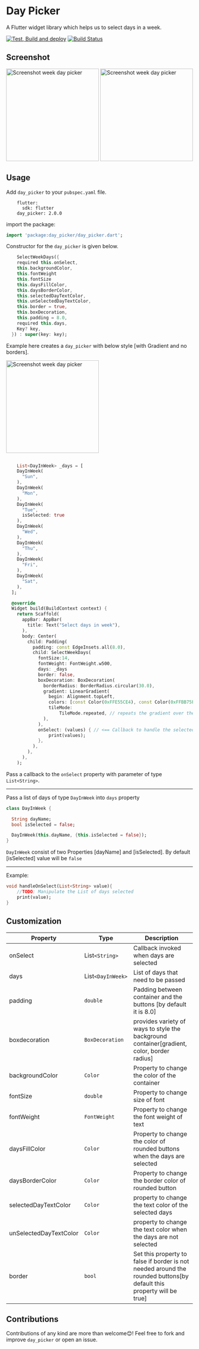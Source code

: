 # Day Picker

A Flutter widget library which helps us to select days in a week.

[![Test, Build and deploy](https://github.com/shan-shaji/day_picker/actions/workflows/main.yaml/badge.svg)](https://github.com/shan-shaji/day_picker/actions/workflows/main.yaml)
[![Build Status](https://app.bitrise.io/app/013db1e886b74200/status.svg?token=_0SuAtQgrBJ6mbmaQ6_7YA&branch=master)](https://app.bitrise.io/app/013db1e886b74200)
## Screenshot

<p>
<img src="https://raw.githubusercontent.com/shan-shaji/day_picker/master/screenshots/screenshot.jpg" alt="Screenshot week day picker" width="250">
<img src="https://raw.githubusercontent.com/shan-shaji/day_picker/master/screenshots/animate.gif" alt="Screenshot week day picker" width="250">
</p>

## Usage

Add `day_picker` to your `pubspec.yaml` file.

```dependencies:
    flutter:
      sdk: flutter
    day_picker: 2.0.0
```

import the package:

```dart
import 'package:day_picker/day_picker.dart';
```

Constructor for the `day_picker` is given below.

```dart
    SelectWeekDays({
    required this.onSelect,
    this.backgroundColor,
    this.fontWeight
    this.fontSize
    this.daysFillColor,
    this.daysBorderColor,
    this.selectedDayTextColor,
    this.unSelectedDayTextColor,
    this.border = true,
    this.boxDecoration,
    this.padding = 8.0,
    required this.days,
    Key? key,
  }) : super(key: key);
```

Example here creates a `day_picker` with below style [with Gradient and no borders].

<img src="https://raw.githubusercontent.com/shan-shaji/day_picker/master/screenshots/screenshot2.jpg" alt="Screenshot week day picker" width="250">

```dart

    List<DayInWeek> _days = [
    DayInWeek(
      "Sun",
    ),
    DayInWeek(
      "Mon",
    ),
    DayInWeek(
      "Tue",
      isSelected: true
    ),
    DayInWeek(
      "Wed",
    ),
    DayInWeek(
      "Thu",
    ),
    DayInWeek(
      "Fri",
    ),
    DayInWeek(
      "Sat",
    ),
  ];

  @override
  Widget build(BuildContext context) {
    return Scaffold(
      appBar: AppBar(
        title: Text("Select days in week"),
      ),
      body: Center(
        child: Padding(
          padding: const EdgeInsets.all(8.0),
          child: SelectWeekDays(
            fontSize:14,
            fontWeight: FontWeight.w500,
            days: _days
            border: false,
            boxDecoration: BoxDecoration(
              borderRadius: BorderRadius.circular(30.0),
              gradient: LinearGradient(
                begin: Alignment.topLeft,
                colors: [const Color(0xFFE55CE4), const Color(0xFFBB75FB)],
                tileMode:
                    TileMode.repeated, // repeats the gradient over the canvas
              ),
            ),
            onSelect: (values) { // <== Callback to handle the selected days
                print(values);
            },
          ),
        ),
      ),
    );
```

Pass a callback to the `onSelect` property with parameter of type `List<String>`.

---

Pass a list of days of type `DayInWeek` into `days` property

```dart
class DayInWeek {

  String dayName;
  bool isSelected = false;

  DayInWeek(this.dayName, {this.isSelected = false});
}

```

`DayInWeek` consist of two Properties [dayName] and [isSelected].
By default [isSelected] value will be `false`

---

Example:

```dart
void handleOnSelect(List<String> value){
    //TODO: Manipulate the List of days selected
    print(value);
}
```

## Customization

| Property               | Type            | Description                                                                                                          |
| ---------------------- | --------------- | -------------------------------------------------------------------------------------------------------------------- |
| onSelect               | List`<String>`  | Callback invoked when days are selected                                                                              |
| days |   List`<DayInWeek>` | List of days that need to be passed
| padding                | `double`        | Padding between container and the buttons [by default it is 8.0]                                                     |
| boxdecoration          | `BoxDecoration` | provides variety of ways to style the background container[gradient, color, border radius]                           |
| backgroundColor        | `Color`         | Property to change the color of the container                                                                        |
| fontSize               | `double`     | Property to change size of font                                                                     |
| fontWeight             | `FontWeight`    | Property to change the font weight of text                                             |
| daysFillColor          | `Color`         | Property to change the color of rounded buttons when the days are selected                                           |
| daysBorderColor        | `Color`         | Property to change the border color of rounded button                                                                |
| selectedDayTextColor   | `Color`         | property to change the text color of the selected days                                                               |
| unSelectedDayTextColor | `Color`         | property to change the text color when the days are not selected                                                     |
| border                 | `bool`          | Set this property to false if border is not needed around the rounded buttons[by default this property will be true] |

## Contributions

Contributions of any kind are more than welcome😊! Feel free to fork and improve `day_picker` or open an issue.
